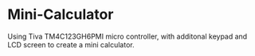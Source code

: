 # Mini-Calculator
Using Tiva TM4C123GH6PMI micro controller, with additonal keypad and LCD screen to create a mini calculator.
